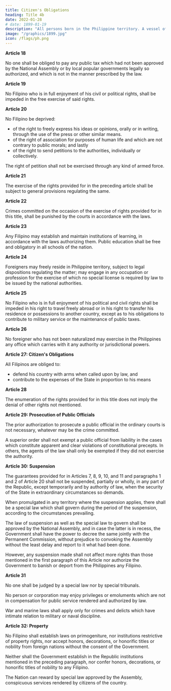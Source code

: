 ```yaml
---
title: Citizen's Obligations
heading: Title 4b
date: 2022-01-28
# date: 1899-01-19
description: "All persons born in the Philippine territory. A vessel of Philippine registry is considered, for this purpose, as part of Philippine territory."
image: "/graphics/1899.jpg"
icon: /flags/ph.png
---
```



**Article 18**

No one shall be obliged to pay any public tax which had not been approved by the National Assembly or by local popular governments legally so authorized, and which is not in the manner prescribed by the law.


**Article 19**

No Filipino who is in full enjoyment of his civil or political rights, shall be impeded in the free exercise of said rights.


**Article 20**

No Filipino be deprived:

- of the right to freely express his ideas or opinions, orally or in writing, through the use of the press or other similar means.
- of the right of association for purposes of human life and which are not contrary to public morals; and lastly
- of the right to send petitions to the authorities, individually or collectively.

The right of petition shall not be exercised through any kind of armed force.

**Article 21**

The exercise of the rights provided for in the preceding article shall be subject to general provisions regulating the same.


**Article 22**

Crimes committed on the occasion of the exercise of rights provided for in this title, shall be punished by the courts in accordance with the laws.


**Article 23**

Any Filipino may establish and maintain institutions of learning, in accordance with the laws authorizing them. Public education shall be free and obligatory in all schools of the nation.


**Article 24**

Foreigners may freely reside in Philippine territory, subject to legal dispositions regulating the matter; may engage in any occupation or profession for the exercise of which no special license is required by law to be issued by the national authorities.


**Article 25**

No Filipino who is in full enjoyment of his political and civil rights shall be impeded in his right to travel freely abroad or in his right to transfer his residence or possessions to another country, except as to his obligations to contribute to military service or the maintenance of public taxes.


**Article 26**

No foreigner who has not been naturalized may exercise in the Philippines any office which carries with it any authority or jurisdictional powers.


**Article 27: Citizen's Obligations**

All Filipinos are obliged to:
- defend his country with arms when called upon by law, and 
- contribute to the expenses of the State in proportion to his means


**Article 28**

The enumeration of the rights provided for in this title does not imply the denial of other rights not mentioned.


**Article 29: Prosecution of Public Officials**

The prior authorization to prosecute a public official in the ordinary courts is not necessary, whatever may be the crime committed.

A superior order shall not exempt a public official from liability in the cases which constitute apparent and clear violations of constitutional precepts. In others, the agents of the law shall only be exempted if they did not exercise the authority.


**Article 30: Suspension**

The guarantees provided for in Articles 7, 8, 9, 10, and 11 and paragraphs 1 and 2 of Article 20 shall not be suspended, partially or wholly, in any part of the Republic, except temporarily and by authority of law, when the security of the State in extraordinary circumstances so demands.

When promulgated in any territory where the suspension applies, there shall be a special law which shall govern during the period of the suspension, according to the circumstances prevailing.

The law of suspension as well as the special law to govern shall be approved by the National Assembly, and in case the latter is in recess, the Government shall have the power to decree the same jointly with the Permanent Commission, without prejudice to convoking the Assembly without the least delay and report to it what had been done.

However, any suspension made shall not affect more rights than those mentioned in the first paragraph of this Article nor authorize the Government to banish or deport from the Philippines any Filipino.


**Article 31**

No one shall be judged by a special law nor by special tribunals. 

No person or corporation may enjoy privileges or emoluments which are not in compensation for public service rendered and authorized by law. 

War and marine laws shall apply only for crimes and delicts which have intimate relation to military or naval discipline.


**Article 32: Property**

No Filipino shall establish laws on primogeniture, nor institutions restrictive of property rights, nor accept honors, decorations, or honorific titles or nobility from foreign nations without the consent of the Government. 

Neither shall the Government establish in the Republic institutions mentioned in the preceding paragraph, nor confer honors, decorations, or honorific titles of nobility to any Filipino.

The Nation can reward by special law approved by the Assembly, conspicuous services rendered by citizens of the country.
